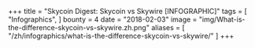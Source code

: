 +++
title = "Skycoin Digest: Skycoin vs Skywire [INFOGRAPHIC]"
tags = [
    "Infographics",
]
bounty = 4
date = "2018-02-03"
image = "img/What-is-the-difference-skycoin-vs-skywire.zh.png"
aliases = [
	"/zh/infographics/what-is-the-difference-skycoin-vs-skywire/"
]
+++
